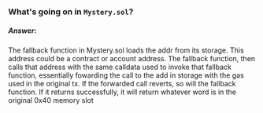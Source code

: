 ### What's going on in `Mystery.sol`?

##### Answer:
The fallback function in Mystery.sol loads the addr from its storage. This address could
be a contract or account address. The fallback function, then calls that address with the same
calldata used to invoke that fallback function, essentially fowarding the call to the add in storage
with the gas used in the original tx. If the forwarded call reverts, so will the fallback function.
If it returns successfully, it will return whatever word is in the original 0x40 memory slot
